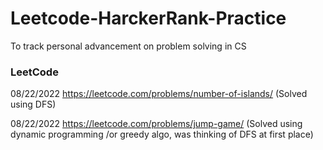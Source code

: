 # Leetcode-HarckerRank-Practice
To track personal advancement on problem solving in CS
### LeetCode
08/22/2022 https://leetcode.com/problems/number-of-islands/ (Solved using DFS)

08/22/2022 https://leetcode.com/problems/jump-game/ (Solved using dynamic programming /or greedy algo, was thinking of DFS at first place)
